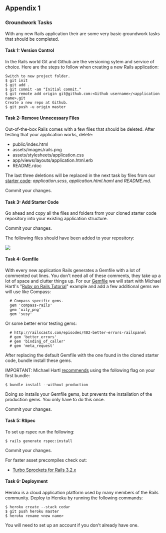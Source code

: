 Appendix 1
----------

### Groundwork Tasks

With any new Rails application their are some very basic groundwork tasks that should be completed.

#### Task 1: Version Control

In the Rails world Git and Github are the versioning sytem and service of choice. Here are the steps to follow when creating a new Rails application:

    Switch to new project folder.
    $ git init
    $ git add .
    $ git commit -am "Initial commit."
    $ git remote add origin git@github.com:<Github username>/<application name>.git
    Create a new repo at Github.
    $ git push -u origin master

#### Task 2: Remove Unnecessary Files

Out-of-the-box Rails comes with a few files that should be deleted. After testing that your application works, delete:

- public/index.html
- assets/images/rails.png
- assets/stylesheets/application.css
- app/views/layouts/application.html.erb
- README.rdoc

The last three deletions will be replaced in the next task by files from our [starter code][]: *application.scss*, *application.html.haml* and *README.md*.

Commit your changes.

#### Task 3: Add Starter Code

Go ahead and copy all the files and folders from your cloned starter code repository into your existing application structure.

Commit your changes.

The following files should have been added to your repository:

![][New Files]

#### Task 4: Gemfile

With every new application Rails generates a Gemfile with a lot of commented out lines. You don't need all of these comments, they take up a lot of space and clutter things up. For our [Gemfile][] we will start with Michael Hartl's "[Ruby on Rails Tutorial][RoR Tutorial]" example and add a few additional gems we will use like Compass:

      # Compass specific gems.
      gem 'compass-rails'
      gem 'oily_png'
      gem 'susy'

Or some better error testing gems:

      # http://railscasts.com/episodes/402-better-errors-railspanel
      # gem 'better_errors'
      # gem 'binding_of_caller'
      # gem 'meta_request'

After replacing the default Gemfile with the one found in the cloned starter code, bundle install these gems.

IMPORTANT: Michael Hartl [recommends][] using the following flag on your first bundle:

    $ bundle install --without production

Doing so installs your Gemfile gems, but prevents the installation of the production gems. You only have to do this once.

Commit your changes.


#### Task 5: RSpec

To set up rspec run the following:

    $ rails generate rspec:install

Commit your changes.

For faster asset precompiles check out:

- [Turbo Sprockets for Rails 3.2.x][Turbo Sprockets]

#### Task 6: Deployment

Heroku is a cloud application platform used by many members of the Rails community. Deploy to Heroku by running the following commands:

    $ heroku create --stack cedar
    $ git push heroku master
    $ heroku rename <new name>

You will need to set up an account if you don't already have one.

[RoR Tutorial]:         http://ruby.railstutorial.org/book/ruby-on-rails-tutorial?version=3.2
[starter code]:         https://github.com/maxxiimo/base-haml
[Gemfile]:              https://github.com/maxxiimo/base-haml/blob/master/Gemfile
[.gitignore]:           https://github.com/maxxiimo/base-haml/blob/master/.gitignore
[recommends]:           http://ruby.railstutorial.org/ruby-on-rails-tutorial-book?version=3.2#sec-heroku_setup
[Turbo Sprockets]:      https://github.com/ndbroadbent/turbo-sprockets-rails3

[New Files]:            Http://chrismaxwell.com/manifesto/appendices/new-files.gif
